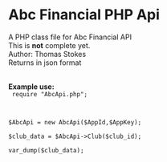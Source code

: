 # Abc Financial PHP Api 
A PHP class file for Abc Financial API<br>
This is <strong>not</strong> complete yet. <Br>
Author: Thomas Stokes <br>
Returns in json format<br><br>

<strong>Example use:</strong> <br>
<code>
require "AbcApi.php";

</code>
<code>
$AbcApi = new AbcApi($AppId,$AppKey);
</code>
<code>
$club_data = $AbcApi->Club($club_id);
</code>
<code>
var_dump($club_data);

</code>
